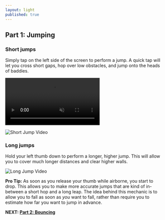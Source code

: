 ```yaml
---
layout: light
published: true
---
```


## Part 1: Jumping

### Short jumps

Simply tap on the left side of the screen to perform a jump. A quick tap will let you cross short gaps, hop over low obstacles, and jump onto the heads of baddies.

<video autoplay="" loop="" muted="">
	<source type="video/webm" src="http://i.imgur.com/A9ELh38.webm">
    <source type="video/mp4" src="http://i.imgur.com/A9ELh38.mp4">
</video>

![Short Jump Video](http://i.imgur.com/A9ELh38.gif)

### Long jumps

Hold your left thumb down to perform a longer, higher jump. This will allow you to cover much longer distances and clear higher walls.

![Long Jump Video](http://i.imgur.com/9Wpf3G8.gif)

**Pro Tip:** As soon as you release your thumb while airborne, you start to drop. This allows you to make more accurate jumps that are kind of in-between a short hop and a long leap. The idea behind this mechanic is to allow you to fall as soon as *you* want to fall, rather than require you to estimate how far you want to jump in advance.


**NEXT: [Part 2: Bouncing](/manual/bouncing)**
